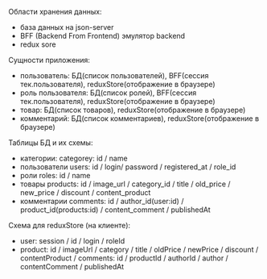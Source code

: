Области хранения данных:

-   база данных на json-server
-   BFF (Backend From Frontend) эмулятор backend
-   redux sore

Сущности приложения:

-   пользователь: БД(список пользователей), BFF(сессия тек.пользователя), reduxStore(отображение в браузере)
-   роль пользователя: БД(список ролей), BFF(сессия тек.пользователя), reduxStore(отображение в браузере)
-   товар: БД(список товаров), reduxStore(отображение в браузере)
-   комментарий: БД(список комментариев), reduxStore(отображение в браузере)

Таблицы БД и их схемы:

-   категории: categorey: id / name
-   пользователи users: id / login/ password / registered_at / role_id
-   роли roles: id / name
-   товары products: id / image_url / category_id / title / old_price / new_price / discount / content_product
-   комментарии comments: id / author_id(user:id) / product_id(products:id) / content_comment / publishedAt

Схема для reduxStore (на клиенте):

-   user: session / id / login / roleId
-   product: id / imageUrl / category / title / oldPrice / newPrice / discount / contentProduct / comments: id / productId / authorId / author / contentComment / publishedAt
